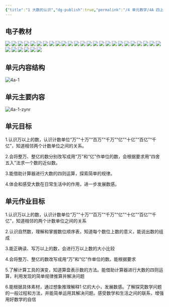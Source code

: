 ```yaml
---
{"title":"1 大数的认识","dg-publish":true,"permalink":"/4 单元教学/4A 四上/1 大数的认识/","dgPassFrontmatter":true,"noteIcon":""}
---
```




## 电子教材

<p class="grid-4">
	<img loading="lazy" decoding="async" src="https://book.pep.com.cn/1221001401141/files/mobile/8.jpg">
	<img loading="lazy" decoding="async" src="https://book.pep.com.cn/1221001401141/files/mobile/9.jpg">
	<img loading="lazy" decoding="async" src="https://book.pep.com.cn/1221001401141/files/mobile/10.jpg">
	<img loading="lazy" decoding="async" src="https://book.pep.com.cn/1221001401141/files/mobile/11.jpg">
	<img loading="lazy" decoding="async" src="https://book.pep.com.cn/1221001401141/files/mobile/12.jpg">
	<img loading="lazy" decoding="async" src="https://book.pep.com.cn/1221001401141/files/mobile/13.jpg">
	<img loading="lazy" decoding="async" src="https://book.pep.com.cn/1221001401141/files/mobile/14.jpg">
	<img loading="lazy" decoding="async" src="https://book.pep.com.cn/1221001401141/files/mobile/15.jpg">
	<img loading="lazy" decoding="async" src="https://book.pep.com.cn/1221001401141/files/mobile/16.jpg">
	<img loading="lazy" decoding="async" src="https://book.pep.com.cn/1221001401141/files/mobile/17.jpg">
	<img loading="lazy" decoding="async" src="https://book.pep.com.cn/1221001401141/files/mobile/18.jpg">
	<img loading="lazy" decoding="async" src="https://book.pep.com.cn/1221001401141/files/mobile/19.jpg">
	<img loading="lazy" decoding="async" src="https://book.pep.com.cn/1221001401141/files/mobile/20.jpg">
	<img loading="lazy" decoding="async" src="https://book.pep.com.cn/1221001401141/files/mobile/21.jpg">
	<img loading="lazy" decoding="async" src="https://book.pep.com.cn/1221001401141/files/mobile/22.jpg">
	<img loading="lazy" decoding="async" src="https://book.pep.com.cn/1221001401141/files/mobile/23.jpg">
	<img loading="lazy" decoding="async" src="https://book.pep.com.cn/1221001401141/files/mobile/24.jpg">
	<img loading="lazy" decoding="async" src="https://book.pep.com.cn/1221001401141/files/mobile/25.jpg">
	<img loading="lazy" decoding="async" src="https://book.pep.com.cn/1221001401141/files/mobile/26.jpg">
	<img loading="lazy" decoding="async" src="https://book.pep.com.cn/1221001401141/files/mobile/27.jpg">
	<img loading="lazy" decoding="async" src="https://book.pep.com.cn/1221001401141/files/mobile/28.jpg">
	<img loading="lazy" decoding="async" src="https://book.pep.com.cn/1221001401141/files/mobile/29.jpg">
	<img loading="lazy" decoding="async" src="https://book.pep.com.cn/1221001401141/files/mobile/30.jpg">
	<img loading="lazy" decoding="async" src="https://book.pep.com.cn/1221001401141/files/mobile/31.jpg">
	<img loading="lazy" decoding="async" src="https://book.pep.com.cn/1221001401141/files/mobile/32.jpg">
	<img loading="lazy" decoding="async" src="https://book.pep.com.cn/1221001401141/files/mobile/33.jpg">
	<img loading="lazy" decoding="async" src="https://book.pep.com.cn/1221001401141/files/mobile/34.jpg">
	<img loading="lazy" decoding="async" src="https://book.pep.com.cn/1221001401141/files/mobile/35.jpg">
	<img loading="lazy" decoding="async" src="https://book.pep.com.cn/1221001401141/files/mobile/36.jpg">
	<img loading="lazy" decoding="async" src="https://book.pep.com.cn/1221001401141/files/mobile/37.jpg">
	<img loading="lazy" decoding="async" src="https://book.pep.com.cn/1221001401141/files/mobile/38.jpg">
</p>

## 单元内容结构

![4a-1](https://r2.edui123.com/2023/05/4a-1.png)

## 单元主要内容

![4a-1-zynr](https://r2.edui123.com/2024/02/4a-1-zynr.jpg)

## 单元目标

1.认识万以上的数，认识计数单位“万”“十万”“百万”“千万”“亿”“十亿”“百亿”“千亿”，知道相邻两个计数单位之间的关系。

2.会将整万、整亿的数分别改写成用“万”和“亿”作单位的数，会根据要求用“四舍五入”法求一个数的近似数。

3.能借助计算器进行大数的四则运算，探索简单的规律。

4.体会和感受大数在日常生活中的作用，进一步发展数感。

## 单元作业目标

1.认识万以上的数，认识计数单位“万”“十万”“百万”“千万”“亿”“十亿”“百亿”“千亿”，知道相邻的两个计数单位之间的关系

2.认识自然数，理解和掌握数位顺序表，知道每个数位上数的意义，能说出数的组成

3.能正确读、写万以上的数，会进行万以上数的大小比较

4.会将整万、整亿的数改写成用“万”和“亿”作单位的数。能根据要求

5.了解计算工具的演变，知道算盘表示数的方法。能借助计算器进行大数的四则运算，利用发现的简单规律推算并解决问题

6.能根据具体素材，通过想象推理解释1 亿的大小，发展数感。了解探究数学问题的一般过程和方法，并能简单运用其解决问题。感受数学和生活之间的联系，增强用好数学的自信
